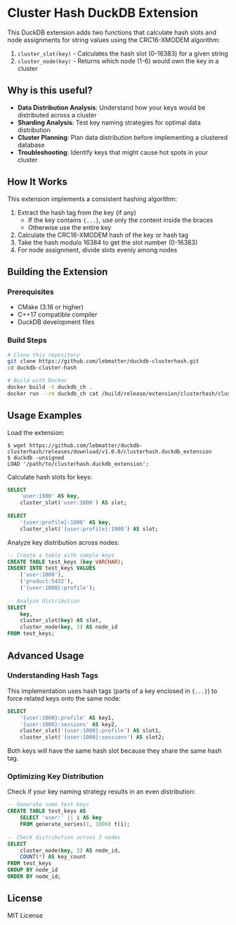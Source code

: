 # Cluster Hash DuckDB Extension

This DuckDB extension adds two functions that calculate hash slots and node assignments for string values using the CRC16-XMODEM algorithm:

1. `cluster_slot(key)` - Calculates the hash slot (0-16383) for a given string
2. `cluster_node(key)` - Returns which node (1-6) would own the key in a cluster

## Why is this useful?

- **Data Distribution Analysis**: Understand how your keys would be distributed across a cluster
- **Sharding Analysis**: Test key naming strategies for optimal data distribution
- **Cluster Planning**: Plan data distribution before implementing a clustered database
- **Troubleshooting**: Identify keys that might cause hot spots in your cluster

## How It Works

This extension implements a consistent hashing algorithm:

1. Extract the hash tag from the key (if any)
   - If the key contains `{...}`, use only the content inside the braces
   - Otherwise use the entire key
2. Calculate the CRC16-XMODEM hash of the key or hash tag
3. Take the hash modulo 16384 to get the slot number (0-16383)
4. For node assignment, divide slots evenly among nodes

## Building the Extension

### Prerequisites

- CMake (3.16 or higher)
- C++17 compatible compiler
- DuckDB development files

### Build Steps

```bash
# Clone this repository
git clone https://github.com/lebmatter/duckdb-clusterhash.git
cd duckdb-cluster-hash

# Build with Docker
docker build -t duckdb_ch .
docker run --rm duckdb_ch cat /build/release/extension/clusterhash/clusterhash.duckdb_extension > clusterhash.duckdb_extension
```

## Usage Examples

Load the extension:

```
$ wget https://github.com/lebmatter/duckdb-clusterhash/releases/download/v1.0.0/clusterhash.duckdb_extension
$ duckdb -unsigned
LOAD '/path/to/clusterhash.duckdb_extension';
```

Calculate hash slots for keys:

```sql
SELECT 
    'user:1000' AS key,
    cluster_slot('user:1000') AS slot;
    
SELECT 
    '{user:profile}:1000' AS key,
    cluster_slot('{user:profile}:1000') AS slot;
```

Analyze key distribution across nodes:

```sql
-- Create a table with sample keys
CREATE TABLE test_keys (key VARCHAR);
INSERT INTO test_keys VALUES
    ('user:1000'),
    ('product:5432'),
    ('{user:1000}:profile');
    
-- Analyze distribution
SELECT 
    key,
    cluster_slot(key) AS slot,
    cluster_node(key, 3) AS node_id
FROM test_keys;
```

## Advanced Usage

### Understanding Hash Tags

This implementation uses hash tags (parts of a key enclosed in `{...}`) to force related keys onto the same node:

```sql
SELECT 
    '{user:1000}:profile' AS key1,
    '{user:1000}:sessions' AS key2,
    cluster_slot('{user:1000}:profile') AS slot1,
    cluster_slot('{user:1000}:sessions') AS slot2;
```

Both keys will have the same hash slot because they share the same hash tag.

### Optimizing Key Distribution

Check if your key naming strategy results in an even distribution:

```sql
-- Generate some test keys
CREATE TABLE test_keys AS 
    SELECT 'user:' || i AS key 
    FROM generate_series(1, 1000) t(i);
    
-- Check distribution across 3 nodes
SELECT 
    cluster_node(key, 3) AS node_id,
    COUNT(*) AS key_count
FROM test_keys
GROUP BY node_id
ORDER BY node_id;
```

## License

MIT License